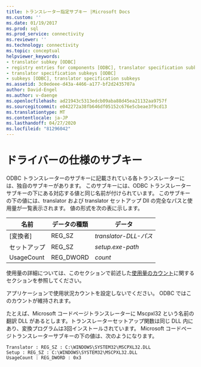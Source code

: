 ```yaml
---
title: トランスレーター指定サブキー |Microsoft Docs
ms.custom: ''
ms.date: 01/19/2017
ms.prod: sql
ms.prod_service: connectivity
ms.reviewer: ''
ms.technology: connectivity
ms.topic: conceptual
helpviewer_keywords:
- translator subkey [ODBC]
- registry entries for components [ODBC], translator specification subkeys
- translator specification subkeys [ODBC]
- subkeys [ODBC], translator specification subkeys
ms.assetid: 3c0edeee-d43a-4466-a177-bf2d2435707a
author: David-Engel
ms.author: v-daenge
ms.openlocfilehash: ad21943c5313edcb09aba88d45ea21132aa9757f
ms.sourcegitcommit: e042272a38fb646df05152c676e5cbeae3f9cd13
ms.translationtype: MT
ms.contentlocale: ja-JP
ms.lasthandoff: 04/27/2020
ms.locfileid: "81296042"
---
```

# <a name="translator-specification-subkeys"></a>ドライバーの仕様のサブキー
ODBC トランスレーターのサブキーに記載されている各トランスレーターには、独自のサブキーがあります。 このサブキーには、ODBC トランスレーターサブキーの下にある対応する値と同じ名前が付けられています。 このサブキーの下の値には、translator および translator セットアップ Dll の完全なパスと使用量が一覧表示されます。 値の形式を次の表に示します。  
  
|名前|データの種類|データ|  
|----------|---------------|----------|  
|[変換者]|REG_SZ|*translator-DLL-パス*|  
|セットアップ|REG_SZ|*setup.exe-path*|  
|UsageCount|REG_DWORD|*count*|  
  
 使用量の詳細については、このセクションで前述した[使用量のカウント](../../../odbc/reference/install/usage-counting.md)に関するセクションを参照してください。  
  
 アプリケーションで使用状況カウントを設定しないでください。 ODBC ではこのカウントが維持されます。  
  
 たとえば、Microsoft コードページトランスレーターに Mscpxl32 という名前の翻訳 DLL があるとします。トランスレーターセットアップ関数は同じ DLL 内にあり、変換プログラムは3回インストールされています。 Microsoft コードページトランスレーターサブキーの下の値は、次のようになります。  
  
```  
Translator : REG_SZ : C:\WINDOWS\SYSTEM32\MSCPXL32.DLL  
Setup : REG_SZ : C:\WINDOWS\SYSTEM32\MSCPXL32.DLL  
UsageCount : REG_DWORD : 0x3  
```
